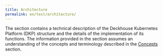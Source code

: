 ```yaml
---
title: Architecture
permalink: en/test/architecture/
---
```


The section contains a technical description of the Deckhouse Kubernetes Platform (DKP) structure and the details of the implementation of its functions. The information provided in the section assumes an understanding of the concepts and terminology described in the [Concepts](../concepts/) section.
